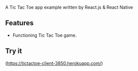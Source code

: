 A Tic Tac Toe app example written by React.js & React Native

## Features

- Functioning Tic Tac Toe game.

## Try it

(https://tictactoe-client-3850.herokuapp.com/)
